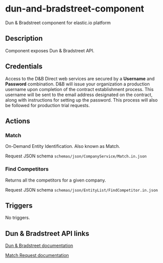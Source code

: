 # dun-and-bradstreet-component
Dun &amp; Bradstreet component for elastic.io platform

## Description
Component exposes Dun &amp; Bradstreet API.

## Credentials
Access to the D&B Direct web services are secured by a **Username** and **Password** combination. D&B will issue your organization a production username upon completion of the contract establishment process. This username will be sent to the email address designated on the contract, along with instructions for setting up the password. This process will also be followed for production trial requests.
 
## Actions
### Match
On-Demand Entity Identification. Also known as Match. 

Request JSON schema `schemas/json/CompanyService/Match.in.json`

### Find Competitors
Returns all the competitors for a given company. 

Request JSON schema `schemas/json/EntityList/FindCompetitor.in.json`

## Triggers
No triggers.
## Dun &amp; Bradstreet API links
[Dun &amp; Bradstreet documentation](https://docs.dnb.com/direct/2.0/en-US/quick-soap-API)

[Match Request documentation](https://docs.dnb.com/direct/2.0/en-US/company/latest/match/soap-API#FeatureRequest)
